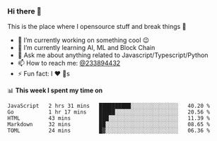 ### Hi there 👋

<!--
**a233894432/a233894432** is a ✨ _special_ ✨ repository because its `README.md` (this file) appears on your GitHub profile.

Here are some ideas to get you started:

- 🔭 I’m currently working on ...
- 🌱 I’m currently learning ...
- 👯 I’m looking to collaborate on ...
- 🤔 I’m looking for help with ...
- 💬 Ask me about ...
- 📫 How to reach me: ...
- 😄 Pronouns: ...
- ⚡ Fun fact: ...
-->
 
 
This is the place where I opensource stuff and break things :rofl:

- 🔭 I’m currently working on something cool :wink:
- 🌱 I’m currently learning AI, ML and Block Chain
- 💬 Ask me about anything related to Javascript/Typescript/Python
- 📫 How to reach me: [@233894432](https://twitter.com/233894432)
- ⚡ Fun fact: I :heart: :dog:s

📊 **This week I spent my time on**
<!--START_SECTION:waka-->
```text
JavaScript   2 hrs 31 mins   ██████████░░░░░░░░░░░░░░░   40.20 % 
Go           1 hr 17 mins    █████░░░░░░░░░░░░░░░░░░░░   20.56 % 
HTML         43 mins         ███░░░░░░░░░░░░░░░░░░░░░░   11.39 % 
Markdown     32 mins         ██░░░░░░░░░░░░░░░░░░░░░░░   08.65 % 
TOML         24 mins         █▓░░░░░░░░░░░░░░░░░░░░░░░   06.36 % 
```
<!--END_SECTION:waka-->
